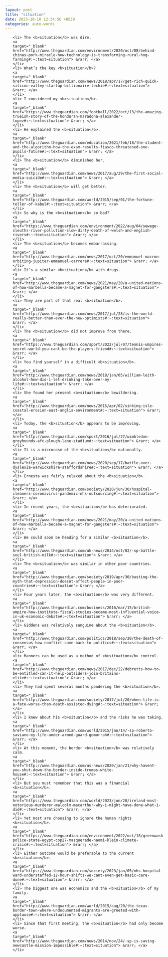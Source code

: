 ```yaml
---
layout: post
title: "situation"
date: 2023-10-10 12:34:56 +0530
categories: auto-words
---
```

<ol>

    <li> The <b>situation</b> was dire.
    <a 
    target="_blank" 
    href="http://www.theguardian.com/environment/2020/oct/08/behind-chinas-pork-miracle-how-technology-is-transforming-rural-hog-farming#:~:text=situation"> &rarr; </a>
    </li>
    <li> What’s the key <b>situation</b>?
    <a 
    target="_blank" 
    href="http://www.theguardian.com/news/2018/apr/17/get-rich-quick-silicon-valley-startup-billionaire-techie#:~:text=situation"> &rarr; </a>
    </li>
    <li> I considered my <b>situation</b>.
    <a 
    target="_blank" 
    href="https://www.theguardian.com/football/2022/oct/13/the-amazing-trueish-story-of-the-honduran-maradona-alexander-lopez#:~:text=situation"> &rarr; </a>
    </li>
    <li> He explained the <b>situation</b>.
    <a 
    target="_blank" 
    href="http://www.theguardian.com/education/2021/feb/18/the-student-and-the-algorithm-how-the-exam-results-fiasco-threatened-one-pupils-future#:~:text=situation"> &rarr; </a>
    </li>
    <li> The <b>situation</b> diminished her.
    <a 
    target="_blank" 
    href="http://www.theguardian.com/news/2017/aug/29/the-first-social-media-suicide#:~:text=situation"> &rarr; </a>
    </li>
    <li> The <b>situation</b> will get better.
    <a 
    target="_blank" 
    href="http://www.theguardian.com/world/2015/sep/01/the-fortune-teller-of-kabul#:~:text=situation"> &rarr; </a>
    </li>
    <li> So why is the <b>situation</b> so bad?
    <a 
    target="_blank" 
    href="https://www.theguardian.com/environment/2022/aug/04/sewage-sleuths-river-pollution-slow-dirty-death-of-welsh-and-english-rivers#:~:text=situation"> &rarr; </a>
    </li>
    <li> The <b>situation</b> becomes embarrassing.
    <a 
    target="_blank" 
    href="http://www.theguardian.com/news/2017/oct/20/emmanuel-macron-orbiting-jupiter-emmanuel-carrere#:~:text=situation"> &rarr; </a>
    </li>
    <li> It’s a similar <b>situation</b> with drugs.
    <a 
    target="_blank" 
    href="http://www.theguardian.com/news/2021/may/20/a-united-nations-of-how-marbella-became-a-magnet-for-gangsters#:~:text=situation"> &rarr; </a>
    </li>
    <li> They are part of that real <b>situation</b>.
    <a 
    target="_blank" 
    href="http://www.theguardian.com/news/2017/jul/28/is-the-world-really-better-than-ever-the-new-optimists#:~:text=situation"> &rarr; </a>
    </li>
    <li> The <b>situation</b> did not improve from there.
    <a 
    target="_blank" 
    href="https://www.theguardian.com/sport/2022/jul/07/tennis-umpires-secret-world-you-cant-be-the-players-friend#:~:text=situation"> &rarr; </a>
    </li>
    <li> You find yourself in a difficult <b>situation</b>.
    <a 
    target="_blank" 
    href="http://www.theguardian.com/news/2018/jan/05/william-leith-alcohol-how-did-i-let-drinking-take-over-my-life#:~:text=situation"> &rarr; </a>
    </li>
    <li> She found her present <b>situation</b> bewildering.
    <a 
    target="_blank" 
    href="http://www.theguardian.com/news/2015/apr/02/sinking-isle-coastal-erosion-east-anglia-environment#:~:text=situation"> &rarr; </a>
    </li>
    <li> Today, the <b>situation</b> appears to be improving.
    <a 
    target="_blank" 
    href="http://www.theguardian.com/sport/2016/jul/27/wimbledon-greyhounds-afc-plough-lane-stadium#:~:text=situation"> &rarr; </a>
    </li>
    <li> It is a microcosm of the <b>situation</b> nationally.
    <a 
    target="_blank" 
    href="http://www.theguardian.com/news/2020/sep/17/battle-over-dyslexia-warwickshire-staffordshire#:~:text=situation"> &rarr; </a>
    </li>
    <li> Ernesta was fairly relaxed about the <b>situation</b>.
    <a 
    target="_blank" 
    href="http://www.theguardian.com/society/2020/jun/30/hospital-cleaners-coronavirus-pandemic-nhs-outsourcing#:~:text=situation"> &rarr; </a>
    </li>
    <li> In recent years, the <b>situation</b> has deteriorated.
    <a 
    target="_blank" 
    href="http://www.theguardian.com/news/2021/may/20/a-united-nations-of-how-marbella-became-a-magnet-for-gangsters#:~:text=situation"> &rarr; </a>
    </li>
    <li> We could soon be heading for a similar <b>situation</b>.
    <a 
    target="_blank" 
    href="http://www.theguardian.com/uk-news/2014/oct/02/-sp-battle-soul-british-milk#:~:text=situation"> &rarr; </a>
    </li>
    <li> The <b>situation</b> was similar in other poor countries.
    <a 
    target="_blank" 
    href="http://www.theguardian.com/society/2019/apr/30/busting-the-myth-that-depression-doesnt-affect-people-in-poor-countries#:~:text=situation"> &rarr; </a>
    </li>
    <li> Four years later, the <b>situation</b> was very different.
    <a 
    target="_blank" 
    href="http://www.theguardian.com/business/2016/mar/15/british-umpire-how-institute-fiscal-studies-became-most-influential-voice-in-uk-economic-debate#:~:text=situation"> &rarr; </a>
    </li>
    <li> Giddens was relatively sanguine about the <b>situation</b>.
    <a 
    target="_blank" 
    href="http://www.theguardian.com/politics/2018/sep/20/the-death-of-consensus-how-conflict-came-back-to-politics#:~:text=situation"> &rarr; </a>
    </li>
    <li> Manners can be used as a method of <b>situation</b> control.
    <a 
    target="_blank" 
    href="http://www.theguardian.com/news/2017/dec/22/debretts-how-to-be-entitled-can-it-help-outsiders-join-britains-elite#:~:text=situation"> &rarr; </a>
    </li>
    <li> They had spent several months pondering the <b>situation</b>.
    <a 
    target="_blank" 
    href="http://www.theguardian.com/society/2017/jul/20/when-life-is-a-fate-worse-than-death-assisted-dying#:~:text=situation"> &rarr; </a>
    </li>
    <li> I knew about his <b>situation</b> and the risks he was taking.
    <a 
    target="_blank" 
    href="http://www.theguardian.com/world/2015/jan/14/-sp-roberto-saviano-my-life-under-armed-guard-gomorrah#:~:text=situation"> &rarr; </a>
    </li>
    <li> At this moment, the border <b>situation</b> was relatively calm.
    <a 
    target="_blank" 
    href="http://www.theguardian.com/us-news/2020/jan/21/why-havent-you-shut-down-the-border-inside-trumps-white-house#:~:text=situation"> &rarr; </a>
    </li>
    <li> But you must remember that this was a financial <b>situation</b>.
    <a 
    target="_blank" 
    href="https://www.theguardian.com/world/2023/jun/20/ireland-most-notorious-murderer-malcolm-macarthur-why-i-might-have-done-what-i-did#:~:text=situation"> &rarr; </a>
    </li>
    <li> Yet most are choosing to ignore the human rights <b>situation</b>.
    <a 
    target="_blank" 
    href="https://www.theguardian.com/environment/2022/oct/18/greenwashing-police-state-egypt-cop27-masquerade-naomi-klein-climate-crisis#:~:text=situation"> &rarr; </a>
    </li>
    <li> Either outcome would be preferable to the current <b>situation</b>.
    <a 
    target="_blank" 
    href="https://www.theguardian.com/society/2023/jan/05/nhs-hospital-ward-understaffed-12-hour-shifts-we-cant-even-get-basic-care-done#:~:text=situation"> &rarr; </a>
    </li>
    <li> The biggest one was economics and the <b>situation</b> of my family.
    <a 
    target="_blank" 
    href="http://www.theguardian.com/world/2015/aug/20/the-texas-border-town-where-undocumented-migrants-are-greeted-with-applause#:~:text=situation"> &rarr; </a>
    </li>
    <li> Since that first meeting, the <b>situation</b> had only become worse.
    <a 
    target="_blank" 
    href="http://www.theguardian.com/news/2014/nov/24/-sp-is-saving-newcastle-mission-impossible#:~:text=situation"> &rarr; </a>
    </li>